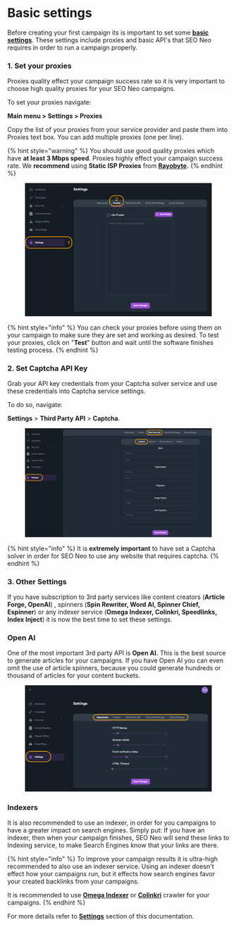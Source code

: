 # Basic settings

Before creating your first campaign its is important to set some [**basic settings**](../../../documentation/settings/). These settings include proxies and basic API's that SEO Neo requires in order to run a campaign properly.

### 1. Set your proxies

Proxies quality effect your campaign success rate so it is very important to choose high quality proxies for your SEO Neo campaigns.

To set your proxies navigate:

**Main menu > Settings > Proxies**

Copy the list of your proxies from your service provider and paste them into Proxies text box. You can add multiple proxies (one per line).

{% hint style="warning" %}
You should use good quality proxies which have **at least 3 Mbps speed**. Proxies highly effect your campaign success rate. We **recommend** using **Static ISP Proxies** from [**Rayobyte**](https://rayobyte.com/products/isp-proxies)**.**
{% endhint %}

<figure><img src="../../../.gitbook/assets/settings - proxies.jpg" alt=""><figcaption></figcaption></figure>

{% hint style="info" %}
You can check your proxies before using them on your campaign to make sure they are set and working as desired. To test your proxies, click on "**Test**" button and wait until the software finishes testing process.
{% endhint %}

###

### 2. Set Captcha API Key

Grab your API key credentials from your Captcha solver service and use these credentials into Captcha service settings.

To do so, navigate:

**Settings** > **Third Party API** > **Captcha**.

<figure><img src="../../../.gitbook/assets/captcha key set.jpg" alt=""><figcaption></figcaption></figure>

{% hint style="info" %}
It is **extremely important** to have set a Captcha solver in order for SEO Neo to use any website that requires captcha.
{% endhint %}

###

### 3. Other Settings

If you have subscription to 3rd party services like content creators (**Article Forge, OpenAI**) , spinners (**Spin Rewriter, Word AI, Spinner Chief, Espinner**) or any indexer service (**Omega Indexer, Colinkri, Speedlinks, Index Inject**) it is now the best time to set these settings.

### Open AI

One of the most important 3rd party API is **Open AI.** This is the best source to generate articles for your campaigns. If you have Open AI you can even omit the use of article spinners, because you could generate hundreds or thousand of articles for your content buckets.

<figure><img src="../../../.gitbook/assets/settings general.jpg" alt=""><figcaption></figcaption></figure>

### Indexers

It is also recommended to use an indexer, in order for you campaigns to have a greater impact on search engines. Simply put: If you have an indexer, then when your campaign finishes, SEO Neo will send these links to Indexing service, to make Search Engines know that your links are there.

{% hint style="info" %}
To improve your campaign results it is ultra-high recommended to also use an indexer service. Using an indexer doesn't effect how your campaigns run, but it effects how search engines favor your created backlinks from your campaigns.

It is recommended to use [**Omega Indexer**](https://www.omegaindexer.com/) or [**Colinkri**](https://www.colinkri.com/) crawler for your campaigns.
{% endhint %}

For more details refer to [**Settings**](../../../documentation/settings/) section of this documentation.
